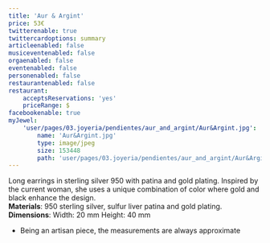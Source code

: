 ```yaml
---
title: 'Aur & Argint'
price: 53€
twitterenable: true
twittercardoptions: summary
articleenabled: false
musiceventenabled: false
orgaenabled: false
eventenabled: false
personenabled: false
restaurantenabled: false
restaurant:
    acceptsReservations: 'yes'
    priceRange: $
facebookenable: true
myJewel:
    'user/pages/03.joyeria/pendientes/aur_and_argint/Aur&Argint.jpg':
        name: 'Aur&Argint.jpg'
        type: image/jpeg
        size: 153448
        path: 'user/pages/03.joyeria/pendientes/aur_and_argint/Aur&Argint.jpg'
---
```


Long earrings in sterling silver 950 with patina and gold plating.
Inspired by the current woman, she uses a unique combination of color where gold and black enhance the design.</br>
**Materials**: 950 sterling silver, sulfur liver patina and gold plating.</br>
**Dimensions**: Width: 20 mm Height: 40 mm</br>
* Being an artisan piece, the measurements are always approximate